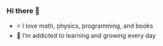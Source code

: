 ### Hi there 👋

- :zap: I love math, physics, programming, and books
- 🌱 I’m addicted to learning and growing every day

<!--
Here are some ideas to get you started:

- 🔭 I’m currently working on ... a personal proect
- 🌱 I’m currently learning ... python and networking
- 👯 I’m looking to collaborate on ... nothing really
- 🤔 I’m looking for help with ... organising my code
- 💬 Ask me about ... intermediate python
- 📫 How to reach me: ... 
- 😄 Pronouns: ... he/him
- ⚡ Fun fact: ... I am a good person
-->
